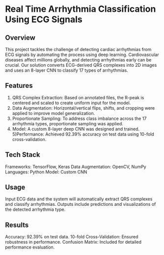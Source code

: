 # Real Time Arrhythmia Classification Using ECG Signals

## Overview
This project tackles the challenge of detecting cardiac arrhythmias from ECG signals by automating the process using deep learning. Cardiovascular diseases affect millions globally, and detecting arrhythmias early can be crucial. Our solution converts ECG-derived QRS complexes into 2D images and uses an 8-layer CNN to classify 17 types of arrhythmias.

## Features
1) QRS Complex Extraction: Based on annotated files, the R-peak is centered and scaled to create uniform input for the model.
2) Data Augmentation: Horizontal/vertical flips, shifts, and cropping were applied to improve model generalization.
3) Proportionate Sampling: To address class imbalance across the 17 arrhythmia types, proportionate sampling was applied.
4) Model: A custom 8-layer deep CNN was designed and trained.
5)Performance: Achieved 92.39% accuracy on test data using 10-fold cross-validation.

## Tech Stack
Frameworks: TensorFlow, Keras
Data Augmentation: OpenCV, NumPy
Languages: Python
Model: Custom CNN

## Usage
Input ECG data and the system will automatically extract QRS complexes and classify arrhythmias.
Outputs include predictions and visualizations of the detected arrhythmia type.

## Results
Accuracy: 92.39% on test data.
10-fold Cross-Validation: Ensured robustness in performance.
Confusion Matrix: Included for detailed performance evaluation.
